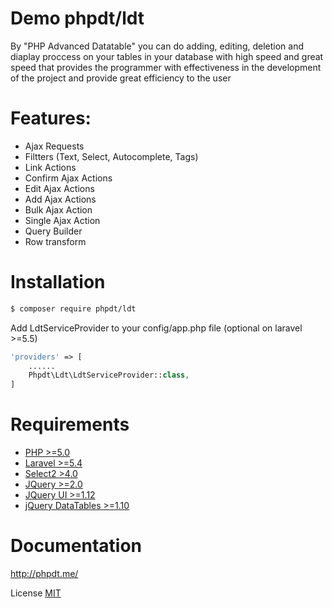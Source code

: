 # Demo phpdt/ldt


By "PHP Advanced Datatable" you can do adding, editing, deletion and diaplay proccess on your tables in your database with high speed and great speed that provides the programmer with effectiveness in the development of the project and provide great efficiency to the user


# Features:

  - Ajax Requests
  - Filtters (Text, Select, Autocomplete, Tags)
  - Link Actions
  - Confirm Ajax Actions
  - Edit Ajax Actions
  - Add Ajax Actions
  - Bulk Ajax Action
  - Single Ajax Action
  - Query Builder
  - Row transform

# Installation 
```sh
$ composer require phpdt/ldt
```
 Add LdtServiceProvider to your config/app.php file (optional on laravel >=5.5)

```php
'providers' => [
	......
    Phpdt\Ldt\LdtServiceProvider::class,
]
```

# Requirements
- [PHP >=5.0](http://php.net/)
- [Laravel >=5.4](https://github.com/laravel/framework)
- [Select2 >4.0](https://select2.org/)
- [JQuery >=2.0](https://code.jquery.com/)
- [JQuery UI >=1.12](https://code.jquery.com/)
- [jQuery DataTables >=1.10](http://datatables.net/)

# Documentation


http://phpdt.me/


License
[MIT](https://github.com/mhdalaaaldeen/phpdt/blob/master/License)
